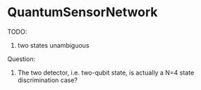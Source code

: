 # QuantumSensorNetwork

TODO: 
1. two states unambiguous

Question:
1. The two detector, i.e. two-qubit state, is actually a N=4 state discrimination case?
